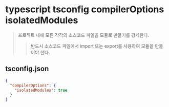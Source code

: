 # typescript tsconfig compilerOptions isolatedModules

> 프로젝트 내에 모든 각각의 소스코드 파일을 모듈로 만들기를 강제한다.
>
> > 반드시 소스코드 파일에서 import 또는 export를 사용하여 모듈을 만들어야 한다.

## tsconfig.json

```json
{
  "compilerOptions": {
    "isolatedModules": true
  }
}
```
